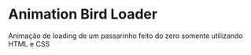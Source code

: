 # Animation Bird Loader

Animação de loading de um passarinho feito do zero somente utilizando HTML e CSS